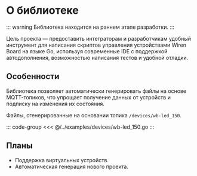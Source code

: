 # О библиотеке

::: warning
Библиотека находится на раннем этапе разработки.
:::

Цель проекта — предоставить интеграторам и разработчикам удобный инструмент для написания скриптов управления устройствами Wiren Board на языке Go, используя современные IDE с поддержкой автодополнения, возможностью написания тестов и удобной отладки.

## Особенности

Библиотека позволяет автоматически генерировать файлы на основе MQTT-топиков, что упрощает получение данных от устройств и подписку на изменения их состояния.

Файлы, сгенерированные на основании топика `/devices/wb-led_150`.

::: code-group
<<< @/../examples/devices/wb-led_150.go
:::


## Планы

- Поддержка виртуальных устройств.
- Автоматическая генерация нового проекта.
